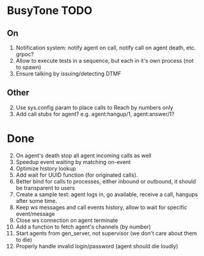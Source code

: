 BusyTone TODO
=============

## On

1. Notification system: notify agent on call, notify call on agent death, etc. grpoc?
2. Allow to execute tests in a sequence, but each in it's own process (not to spawn)
3. Ensure talking by issuing/detecting DTMF

## Other

2. Use sys.config param to place calls to Reach by numbers only
3. Add call stubs for agent? e.g. agent:hangup/1, agent:answer/1?

Done
====

2. On agent's death stop all agent incoming calls as well
2. Speedup event waiting by matching on-event
3. Optimize history lookup
4. Add wait for UUID function (for originated calls).
1. Better bind for calls to processes, either inbound or outbound, it should be transparent to users
1. Create a sample test: agent logs in, go available, receive a call, hangups after some time.
1. Keep ws messages and call events history, allow to wait for specific event/message
1. Close ws connection on agent terminate
3. Add a function to fetch agent's channels (by number)
1. Start agents from gen_server, not supervisor (we don't care about them to die)
4. Properly handle invalid login/password (agent should die loudly)
